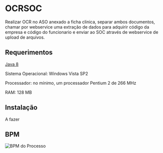 # OCRSOC
Realizar OCR no ASO anexado a ficha clinica, separar ambos documentos, chamar por webservice uma extração de dados para adquirir código da empresa e código do funcionario e enviar ao SOC através de webservice de upload de arquivos.

## Requerimentos
[Java 8](https://www.java.com/pt_BR/download/)

Sistema Operacional: Windows Vista SP2

Processador: no mínimo, um processador Pentium 2 de 266 MHz

RAM: 128 MB

## Instalação

A fazer

## BPM
![BPM do Processo](https://i.imgur.com/J6Q24yd.png)

